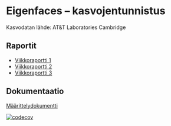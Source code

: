 # Eigenfaces – kasvojentunnistus

Kasvodatan lähde: AT&T Laboratories Cambridge 

## Raportit

- [Viikkoraportti 1](https://github.com/sannahan/eigenfaces/blob/master/docs/Viikkoraportti_1.md)
- [Viikkoraportti 2](https://github.com/sannahan/eigenfaces/blob/master/docs/Viikkoraportti_2.md)
- [Viikkoraportti 3](https://github.com/sannahan/eigenfaces/blob/master/docs/Viikkoraportti_3.md)
## Dokumentaatio

[Määrittelydokumentti](https://github.com/sannahan/eigenfaces/blob/master/docs/maarittelydokumentti.md
)

[![codecov](https://codecov.io/gh/sannahan/eigenfaces/branch/master/graph/badge.svg?token=43PR0GWMAF)](https://codecov.io/gh/sannahan/eigenfaces)
